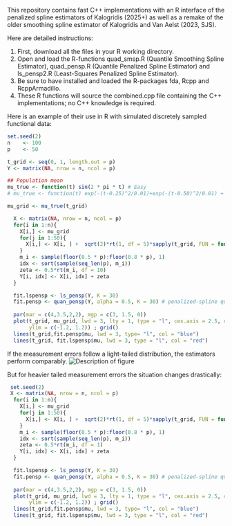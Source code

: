 This repository contains fast C++ implementations with an R interface of the penalized spline estimators of Kalogridis (2025+) as well as a remake of the older smoothing spline estimator of
Kalogridis and Van Aelst (2023, SJS). 

Here are detailed instructions:
1. First, download all the files in your R working directory.
2. Open and load the R-functions quad_smsp.R (Quantile Smoothing Spline Estimator), quad_pensp.R (Quantile Penalized Spline Estimator) and ls_pensp2.R (Least-Squares Penalized Spline Estimator).
3. Be sure to have installed and loaded the R-packages fda, Rcpp and RcppArmadillo.
4. These R functions will source the combined.cpp file containing the C++ implementations; no C++ knowledge is required.

Here is an example of their use in R with simulated discretely sampled functional data:

```r
set.seed(2)
n    <- 100
p    <- 50

t_grid <- seq(0, 1, length.out = p)
Y <- matrix(NA, nrow = n, ncol = p)

## Population mean
mu_true <- function(t) sin(2 * pi * t) # Easy
# mu_true <- function(t) exp(-(t-0.25)^2/0.01)+exp(-(t-0.50)^2/0.01) + exp(-(t-0.75)^2/0.01) # Much harder

mu_grid <- mu_true(t_grid)

  X <- matrix(NA, nrow = n, ncol = p)
  for(i in 1:n){
    X[i,] <- mu_grid 
    for(j in 1:50){ 
      X[i,] <- X[i, ] +  sqrt(2)*rt(1, df = 5)*sapply(t_grid, FUN = function(x) sin((j-1/2)*pi*x)/((j-1/2)*pi) )
    }
    m_i <- sample(floor(0.5 * p):floor(0.8 * p), 1)
    idx <- sort(sample(seq_len(p), m_i))
    zeta <- 0.5*rt(m_i, df = 10)
    Y[i, idx] <- X[i, idx] + zeta
  }

  fit.lspensp <- ls_pensp(Y, K = 30)
  fit.pensp <- quan_pensp(Y, alpha = 0.5, K = 30) # penalized-spline quantile estimator
  
  par(mar = c(4,3.5,2,2), mgp = c(3, 1.5, 0))
  plot(t_grid, mu_grid, lwd = 3, lty = 1, type = "l", cex.axis = 2.5, cex.lab = 2.5, ylab = "", xlab = "t",
       ylim = c(-1.2, 1.2)) ; grid()
  lines(t_grid,fit.pensp$mu, lwd = 3, type= "l", col = "blue")
  lines(t_grid, fit.lspensp$mu, lwd = 3, type = "l", col = "red")
```
If the measurement errors follow a light-tailed distribution, the estimators perform comparably. 
![Description of figure](df1)

But for heavier tailed measurement errors the situation changes drastically:

```r
 set.seed(2)
 X <- matrix(NA, nrow = n, ncol = p)
  for(i in 1:n){
    X[i,] <- mu_grid 
    for(j in 1:50){ 
      X[i,] <- X[i, ] +  sqrt(2)*rt(1, df = 5)*sapply(t_grid, FUN = function(x) sin((j-1/2)*pi*x)/((j-1/2)*pi) )
    }
    m_i <- sample(floor(0.5 * p):floor(0.8 * p), 1)
    idx <- sort(sample(seq_len(p), m_i))
    zeta <- 0.5*rt(m_i, df = 1)
    Y[i, idx] <- X[i, idx] + zeta
  }

  fit.lspensp <- ls_pensp(Y, K = 30)
  fit.pensp <- quan_pensp(Y, alpha = 0.5, K = 30) # penalized-spline quantile estimator
  
  par(mar = c(4,3.5,2,2), mgp = c(3, 1.5, 0))
  plot(t_grid, mu_grid, lwd = 3, lty = 1, type = "l", cex.axis = 2.5, cex.lab = 2.5, ylab = "", xlab = "t",
       ylim = c(-1.2, 1.2)) ; grid()
  lines(t_grid,fit.pensp$mu, lwd = 3, type= "l", col = "blue")
  lines(t_grid, fit.lspensp$mu, lwd = 3, type = "l", col = "red")
```

